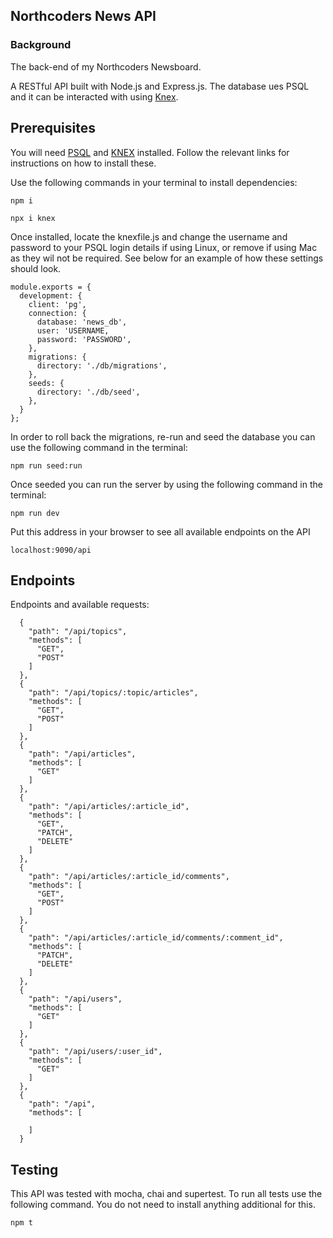 ## Northcoders News API

### Background

The back-end of my Northcoders Newsboard.

A RESTful API built with Node.js and Express.js. The database ues PSQL and it can be interacted with using [Knex](https://knexjs.org).

## Prerequisites

You will need [PSQL](https://www.postgresql.org/download/) and [KNEX](https://knexjs.org/#Installation) installed. Follow the relevant links for instructions on how to install these.

Use the following commands in your terminal to install dependencies:

```http
npm i
```

```http
npx i knex
```

Once installed, locate the knexfile.js and change the username and password to your PSQL login details if using Linux, or remove if using Mac as they wil not be required. See below for an example of how these settings should look.

```http
module.exports = {
  development: {
    client: 'pg',
    connection: {
      database: 'news_db',
      user: 'USERNAME,
      password: 'PASSWORD',
    },
    migrations: {
      directory: './db/migrations',
    },
    seeds: {
      directory: './db/seed',
    },
  }
};
```

In order to roll back the migrations, re-run and seed the database you can use the following command in the terminal:

```http
npm run seed:run
```

Once seeded you can run the server by using the following command in the terminal:

```http
npm run dev
```

Put this address in your browser to see all available endpoints on the API

```http
localhost:9090/api
```

## Endpoints

Endpoints and available requests:

```http
  {
    "path": "/api/topics",
    "methods": [
      "GET",
      "POST"
    ]
  },
  {
    "path": "/api/topics/:topic/articles",
    "methods": [
      "GET",
      "POST"
    ]
  },
  {
    "path": "/api/articles",
    "methods": [
      "GET"
    ]
  },
  {
    "path": "/api/articles/:article_id",
    "methods": [
      "GET",
      "PATCH",
      "DELETE"
    ]
  },
  {
    "path": "/api/articles/:article_id/comments",
    "methods": [
      "GET",
      "POST"
    ]
  },
  {
    "path": "/api/articles/:article_id/comments/:comment_id",
    "methods": [
      "PATCH",
      "DELETE"
    ]
  },
  {
    "path": "/api/users",
    "methods": [
      "GET"
    ]
  },
  {
    "path": "/api/users/:user_id",
    "methods": [
      "GET"
    ]
  },
  {
    "path": "/api",
    "methods": [

    ]
  }
```

## Testing

This API was tested with mocha, chai and supertest. To run all tests use the following command. You do not need to install anything additional for this.

```http
npm t
```
